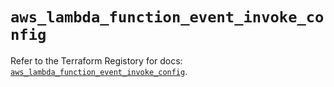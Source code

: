# `aws_lambda_function_event_invoke_config`

Refer to the Terraform Registory for docs: [`aws_lambda_function_event_invoke_config`](https://www.terraform.io/docs/providers/aws/r/lambda_function_event_invoke_config).
